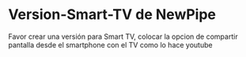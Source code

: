 # Version-Smart-TV de NewPipe
Favor crear una versión para Smart TV, colocar la opcion de compartir pantalla desde el smartphone con el TV como lo hace youtube
